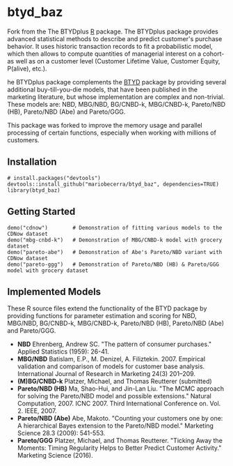 # btyd_baz

Fork from the The BTYDplus [R](https://www.r-project.org/) package. The BTYDplus package provides advanced statistical methods to describe and predict customer's purchase behavior. It uses historic transaction records to fit a probabilistic model, which then allows to compute quantities of managerial interest on a cohort- as well as on a customer level (Customer Lifetime Value, Customer Equity, P(alive), etc.).

he BTYDplus package complements the [BTYD](https://cran.r-project.org/package=BTYD) package by providing several additional buy-till-you-die models, that have been published in the marketing literature, but whose implementation are complex and non-trivial. These models are: NBD, MBG/NBD, BG/CNBD-k, MBG/CNBD-k, Pareto/NBD (HB), Pareto/NBD (Abe) and Pareto/GGG.

This package was forked to improve the memory usage and parallel processing of certain functions, especially when working with millions of customers.

## Installation

```
# install.packages("devtools")
devtools::install_github("mariobecerra/btyd_baz", dependencies=TRUE)
library(btyd_baz)
```

## Getting Started

```
demo("cdnow")        # Demonstration of fitting various models to the CDNow dataset
demo("mbg-cnbd-k")   # Demonstration of MBG/CNBD-k model with grocery dataset
demo("pareto-abe")   # Demonstration of Abe's Pareto/NBD variant with CDNow dataset
demo("pareto-ggg")   # Demonstration of Pareto/NBD (HB) & Pareto/GGG model with grocery dataset
```

## Implemented Models

These R source files extend the functionality of the BTYD package by providing functions for parameter estimation and scoring for NBD, MBG/NBD, BG/CNBD-k, MBG/CNBD-k, Pareto/NBD (HB), Pareto/NBD (Abe) and Pareto/GGG.

* **NBD** Ehrenberg, Andrew SC. "The pattern of consumer purchases." Applied Statistics (1959): 26-41.
* **MBG/NBD** Batislam, E.P., M. Denizel, A. Filiztekin. 2007. Empirical validation and comparison of models for customer base analysis. International Journal of Research in Marketing 24(3) 201–209.
* **(M)BG/CNBD-k** Platzer, Michael, and Thomas Reutterer (submitted)
* **Pareto/NBD (HB)** Ma, Shao-Hui, and Jin-Lan Liu. "The MCMC approach for solving the Pareto/NBD model and possible extensions." Natural Computation, 2007. ICNC 2007. Third International Conference on. Vol. 2. IEEE, 2007.
* **Pareto/NBD (Abe)** Abe, Makoto. "Counting your customers one by one: A hierarchical Bayes extension to the Pareto/NBD model." Marketing Science 28.3 (2009): 541-553.
* **Pareto/GGG** Platzer, Michael, and Thomas Reutterer. "Ticking Away the Moments: Timing Regularity Helps to Better Predict Customer Activity." Marketing Science (2016).

